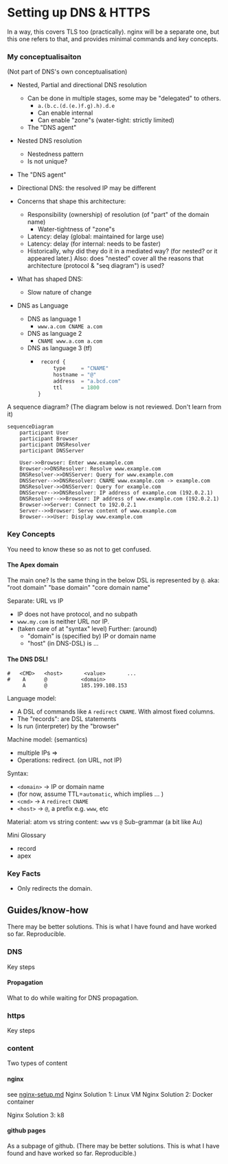 # Setting up DNS & HTTPS

In a way, this covers TLS too (practically).
nginx will be a separate one, but this one refers to that, and provides minimal commands and key concepts.

### My conceptualisaiton
(Not part of DNS's own conceptualisation)

* Nested, Partial and directional DNS resolution
    * Can be done in multiple stages, some may be "delegated" to others.
        * `a.(b.c.(d.(e.)f.g).h).d.e`
        * Can enable internal
        * Can enable "zone"s (water-tight: strictly limited)
    * The "DNS agent"
* Nested DNS resolution
    * Nestedness pattern
    * Is not unique?
* The "DNS agent"
* Directional DNS: the resolved IP may be different
* Concerns that shape this architecture:
    * Responsibility (ownership) of resolution (of "part" of the domain name)
       * Water-tightness of "zone"s
    * Latency: delay (global: maintained for large use)
    * Latency: delay (for internal: needs to be faster)
    * Historically, why did they do it in a mediated way? (for nested? or it appeared later.) Also: does "nested" cover all the reasons that architecture (protocol & "seq diagram") is used?
* What has shaped DNS:
    * Slow nature of change


* DNS as Language
   * DNS as language 1
      * `www.a.com CNAME a.com`
   * DNS as language 2
      * `CNAME www.a.com a.com`
   * DNS as language 3 (tf)
      * ```tf
         record {
             type     = "CNAME"
             hostname = "@"
             address  = "a.bcd.com"
             ttl      = 1800
        }
        ```

A sequence diagram? (The diagram below is not reviewed. Don't learn from it)
```mermaid
sequenceDiagram
    participant User
    participant Browser
    participant DNSResolver
    participant DNSServer

    User->>Browser: Enter www.example.com
    Browser->>DNSResolver: Resolve www.example.com
    DNSResolver->>DNSServer: Query for www.example.com
    DNSServer-->>DNSResolver: CNAME www.example.com -> example.com
    DNSResolver->>DNSServer: Query for example.com
    DNSServer-->>DNSResolver: IP address of example.com (192.0.2.1)
    DNSResolver-->>Browser: IP address of www.example.com (192.0.2.1)
    Browser->>Server: Connect to 192.0.2.1
    Server-->>Browser: Serve content of www.example.com
    Browser-->>User: Display www.example.com

```

### Key Concepts
You need to know these so as not to get confused.

#### The Apex domain
The main one?
Is the same thing in the below DSL is represented by `@`.
aka: "root domain"  "base domain" "core domain name"

Separate: URL vs IP
* IP does not have protocol, and no subpath
* `www.my.com` is neither URL nor IP.
* (taken care of at "syntax" level)
Further: (around)
    * "domain" is (specified by) IP or domain name
    * "host" (in DNS-DSL) is ...

#### The DNS DSL!
```dns
#   <CMD>   <host>       <value>       ...
#    A      @           <domain>
     A      @           185.199.108.153
```

Language model:
* A DSL of commands like `A` `redirect` `CNAME`. With almost fixed columns.
* The "records": are DSL statements
* Is run (interpreter) by the "browser"

Machine model: (semantics)
* multiple IPs =>
* Operations: redirect. (on URL, not IP)

Syntax:
* `<domain>` → IP or domain name
* (for now, assume TTL=`automatic`, which implies ... )
* `<cmd>` →  `A` `redirect` `CNAME`
* `<host>` →  `@`, a prefix e.g. `www`, etc

Material: atom vs string content: `www` vs `@`
Sub-grammar (a bit like Au)

Mini Glossary
* record
* apex


### Key Facts
* Only redirects the domain.


## Guides/know-how
There may be better solutions. This is what I have found and have worked so far. Reproducible.

### DNS
Key steps

#### Propagation
What to do while waiting for DNS propagation.

### https
Key steps

### content
Two types of content
#### nginx
see [nginx-setup.md](./nginx-setup.md)
Nginx Solution 1: Linux VM
Nginx Solution 2: Docker container

Nginx Solution 3: k8

#### github pages
As a subpage of github. (There may be better solutions. This is what I have found and have worked so far. Reproducible.)

